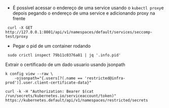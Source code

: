 - É possível acessar o endereço de uma service usando o `kubectl proxy`e depois pegando o endereço de uma service e adicionando proxy na frente

```shell
 curl -X GET http://127.0.0.1:8001/api/v1/namespaces/default/services/seccomp-test/proxy
```

- Pegar o pid de um container rodando
```shell
 sudo crictl inspect 79b11c0376a81 | jq '.info.pid'
```


Extrair o certificado de um dado usuario usando jsonpath

```shell
k config view --raw \
	-ojsonpath="{.users[?(.name == 'restricted@infra-prod')].user.client-certificate-data}"
```



```shell
curl -k -H "Authorization: Bearer $(cat /run/secrets/kubernetes.io/serviceaccount/token)" https://kubernetes.default/api/v1/namespaces/restricted/secrets  
```